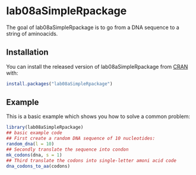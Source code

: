 
# lab08aSimpleRpackage

<!-- badges: start -->
<!-- badges: end -->

The goal of lab08aSimpleRpackage is to go from a DNA sequence to a string of aminoacids. 

## Installation

You can install the released version of lab08aSimpleRpackage from [CRAN](https://CRAN.R-project.org) with:

``` r
install.packages("lab08aSimpleRpackage")
```

## Example

This is a basic example which shows you how to solve a common problem:

``` r
library(lab08aSimpleRpackage)
## basic example code
## First create a random DNA sequence of 10 nucleotides:
random_dna(l = 10)
## Secondly translate the sequence into condon
mk_codons(dna, s = 1)
## Third translate the codons into single-letter amoni acid code
dna_codons_to_aa(codons)



```

